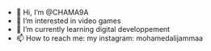- 👋 Hi, I’m @CHAMA9A
- 👀 I’m interested in video games
- 🌱 I’m currently learning digital developpement
- 📫 How to reach me: my instagram: mohamedalijammaa

<!---
CHAMA9A/CHAMA9A is a ✨ special ✨ repository because its `README.md` (this file) appears on your GitHub profile.
You can click the Preview link to take a look at your changes.
--->
